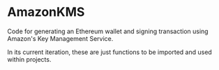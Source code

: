 # AmazonKMS

Code for generating an Ethereum wallet and signing transaction using Amazon's Key Management Service.

In its current iteration, these are just functions to be imported and used within projects.
